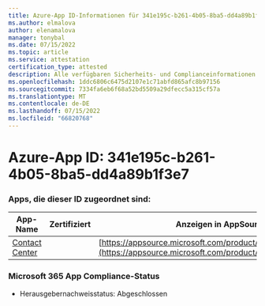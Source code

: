 ```yaml
---
title: Azure-App ID-Informationen für 341e195c-b261-4b05-8ba5-dd4a89b1f3e7
ms.author: elmalova
author: elenamalova
manager: tonybal
ms.date: 07/15/2022
ms.topic: article
ms.service: attestation
certification_type: attested
description: Alle verfügbaren Sicherheits- und Complianceinformationen für 341e195c-b261-4b05-8ba5-dd4a89b1f3e7.
ms.openlocfilehash: 1ddc6806c6475d2107e1c71abfd865afc8b97156
ms.sourcegitcommit: 7334fa6eb6f68a52bd5509a29dfecc5a315cf57a
ms.translationtype: MT
ms.contentlocale: de-DE
ms.lasthandoff: 07/15/2022
ms.locfileid: "66820768"
---
```

# <a name="azure-app-id-341e195c-b261-4b05-8ba5-dd4a89b1f3e7"></a>Azure-App ID: 341e195c-b261-4b05-8ba5-dd4a89b1f3e7


### <a name="apps-associated-with-this-id"></a>Apps, die dieser ID zugeordnet sind:
| **App-Name** | **Zertifiziert** | **Anzeigen in AppSource** |
|--------------|---------------|-----------------------|
| [Contact Center](../forward/WA200001428.md) |  | [https://appsource.microsoft.com/product/office/WA200001428](https://appsource.microsoft.com/product/office/WA200001428) |

### <a name="microsoft-365-app-compliance-status"></a>Microsoft 365 App Compliance-Status
- Herausgebernachweisstatus: Abgeschlossen
